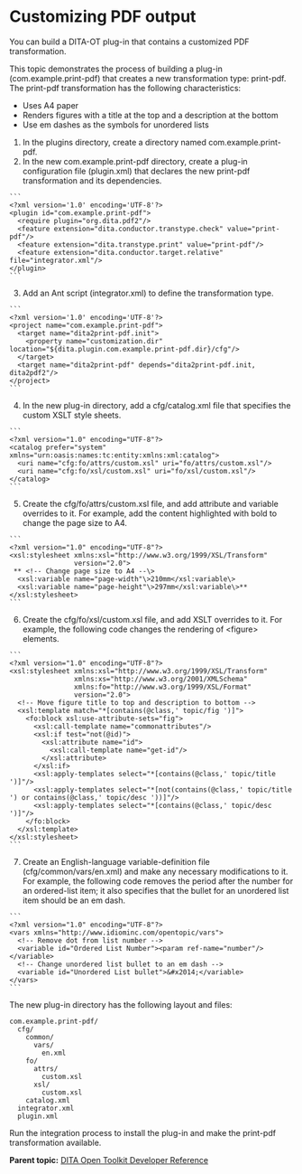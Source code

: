 # Customizing PDF output

You can build a DITA-OT plug-in that contains a customized PDF transformation.

This topic demonstrates the process of building a plug-in \(com.example.print-pdf\) that creates a new transformation type: print-pdf. The print-pdf transformation has the following characteristics:

-   Uses A4 paper
-   Renders figures with a title at the top and a description at the bottom
-   Use em dashes as the symbols for unordered lists

1.   In the plugins directory, create a directory named com.example.print-pdf. 
2.   In the new com.example.print-pdf directory, create a plug-in configuration file \(plugin.xml\) that declares the new print-pdf transformation and its dependencies. 

    ```
    <?xml version='1.0' encoding='UTF-8'?>
    <plugin id="com.example.print-pdf">
      <require plugin="org.dita.pdf2"/>
      <feature extension="dita.conductor.transtype.check" value="print-pdf"/>
      <feature extension="dita.transtype.print" value="print-pdf"/>
      <feature extension="dita.conductor.target.relative" file="integrator.xml"/>
    </plugin>
    ```

3.   Add an Ant script \(integrator.xml\) to define the transformation type. 

    ```
    <?xml version='1.0' encoding='UTF-8'?>
    <project name="com.example.print-pdf">
      <target name="dita2print-pdf.init">
        <property name="customization.dir" location="${dita.plugin.com.example.print-pdf.dir}/cfg"/>
      </target>
      <target name="dita2print-pdf" depends="dita2print-pdf.init, dita2pdf2"/>
    </project>
    ```

4.   In the new plug-in directory, add a cfg/catalog.xml file that specifies the custom XSLT style sheets. 

    ```
    <?xml version="1.0" encoding="UTF-8"?>
    <catalog prefer="system" xmlns="urn:oasis:names:tc:entity:xmlns:xml:catalog">
      <uri name="cfg:fo/attrs/custom.xsl" uri="fo/attrs/custom.xsl"/>
      <uri name="cfg:fo/xsl/custom.xsl" uri="fo/xsl/custom.xsl"/>
    </catalog>
    ```

5.   Create the cfg/fo/attrs/custom.xsl file, and add attribute and variable overrides to it. For example, add the content highlighted with bold to change the page size to A4.

    ```
    <?xml version="1.0" encoding="UTF-8"?>
    <xsl:stylesheet xmlns:xsl="http://www.w3.org/1999/XSL/Transform"
                    version="2.0">
     ** <!-- Change page size to A4 --\>
      <xsl:variable name="page-width"\>210mm</xsl:variable\>
      <xsl:variable name="page-height"\>297mm</xsl:variable\>**
    </xsl:stylesheet>
    ```

6.   Create the cfg/fo/xsl/custom.xsl file, and add XSLT overrides to it. For example, the following code changes the rendering of <figure\> elements.

    ```
    <?xml version="1.0" encoding="UTF-8"?>
    <xsl:stylesheet xmlns:xsl="http://www.w3.org/1999/XSL/Transform"
                    xmlns:xs="http://www.w3.org/2001/XMLSchema"
                    xmlns:fo="http://www.w3.org/1999/XSL/Format"
                    version="2.0">
      <!-- Move figure title to top and description to bottom -->
      <xsl:template match="*[contains(@class,' topic/fig ')]">
        <fo:block xsl:use-attribute-sets="fig">
          <xsl:call-template name="commonattributes"/>
          <xsl:if test="not(@id)">
            <xsl:attribute name="id">
              <xsl:call-template name="get-id"/>
            </xsl:attribute>
          </xsl:if>
          <xsl:apply-templates select="*[contains(@class,' topic/title ')]"/>
          <xsl:apply-templates select="*[not(contains(@class,' topic/title ') or contains(@class,' topic/desc '))]"/>
          <xsl:apply-templates select="*[contains(@class,' topic/desc ')]"/>
        </fo:block>
      </xsl:template>
    </xsl:stylesheet>
    ```

7.   Create an English-language variable-definition file \(cfg/common/vars/en.xml\) and make any necessary modifications to it. For example, the following code removes the period after the number for an ordered-list item; it also specifies that the bullet for an unordered list item should be an em dash.

    ```
    <?xml version="1.0" encoding="UTF-8"?>
    <vars xmlns="http://www.idiominc.com/opentopic/vars">
      <!-- Remove dot from list number -->
      <variable id="Ordered List Number"><param ref-name="number"/></variable>
      <!-- Change unordered list bullet to an em dash -->
      <variable id="Unordered List bullet">&#x2014;</variable>
    </vars>
    ```


The new plug-in directory has the following layout and files:

```
com.example.print-pdf/
  cfg/
    common/
      vars/
        en.xml
    fo/
      attrs/
        custom.xsl
      xsl/
        custom.xsl
    catalog.xml
  integrator.xml
  plugin.xml
```

Run the integration process to install the plug-in and make the print-pdf transformation available.

**Parent topic:** [DITA Open Toolkit Developer Reference](../dev_ref/index.md)

